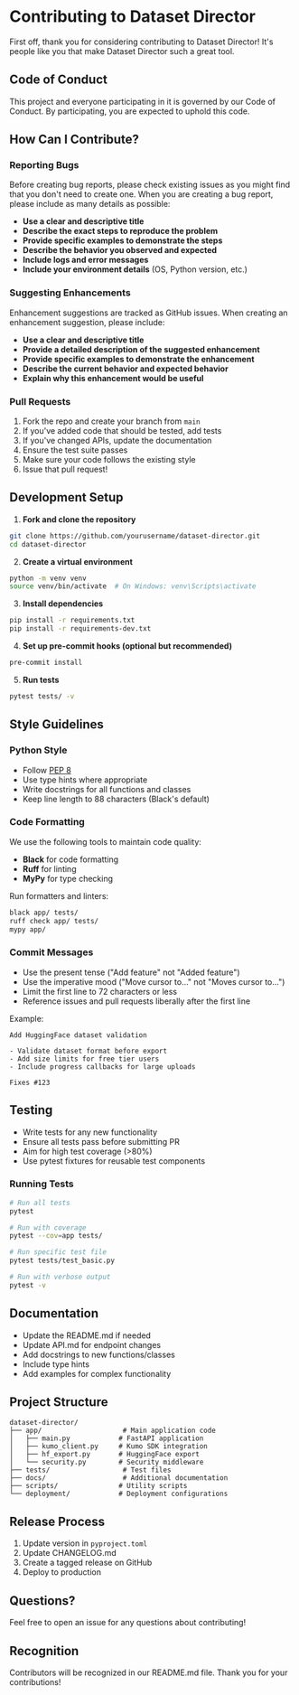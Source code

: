 # Contributing to Dataset Director

First off, thank you for considering contributing to Dataset Director! It's people like you that make Dataset Director such a great tool.

## Code of Conduct

This project and everyone participating in it is governed by our Code of Conduct. By participating, you are expected to uphold this code.

## How Can I Contribute?

### Reporting Bugs

Before creating bug reports, please check existing issues as you might find that you don't need to create one. When you are creating a bug report, please include as many details as possible:

* **Use a clear and descriptive title**
* **Describe the exact steps to reproduce the problem**
* **Provide specific examples to demonstrate the steps**
* **Describe the behavior you observed and expected**
* **Include logs and error messages**
* **Include your environment details** (OS, Python version, etc.)

### Suggesting Enhancements

Enhancement suggestions are tracked as GitHub issues. When creating an enhancement suggestion, please include:

* **Use a clear and descriptive title**
* **Provide a detailed description of the suggested enhancement**
* **Provide specific examples to demonstrate the enhancement**
* **Describe the current behavior and expected behavior**
* **Explain why this enhancement would be useful**

### Pull Requests

1. Fork the repo and create your branch from `main`
2. If you've added code that should be tested, add tests
3. If you've changed APIs, update the documentation
4. Ensure the test suite passes
5. Make sure your code follows the existing style
6. Issue that pull request!

## Development Setup

1. **Fork and clone the repository**
```bash
git clone https://github.com/yourusername/dataset-director.git
cd dataset-director
```

2. **Create a virtual environment**
```bash
python -m venv venv
source venv/bin/activate  # On Windows: venv\Scripts\activate
```

3. **Install dependencies**
```bash
pip install -r requirements.txt
pip install -r requirements-dev.txt
```

4. **Set up pre-commit hooks (optional but recommended)**
```bash
pre-commit install
```

5. **Run tests**
```bash
pytest tests/ -v
```

## Style Guidelines

### Python Style

* Follow [PEP 8](https://www.python.org/dev/peps/pep-0008/)
* Use type hints where appropriate
* Write docstrings for all functions and classes
* Keep line length to 88 characters (Black's default)

### Code Formatting

We use the following tools to maintain code quality:
* **Black** for code formatting
* **Ruff** for linting
* **MyPy** for type checking

Run formatters and linters:
```bash
black app/ tests/
ruff check app/ tests/
mypy app/
```

### Commit Messages

* Use the present tense ("Add feature" not "Added feature")
* Use the imperative mood ("Move cursor to..." not "Moves cursor to...")
* Limit the first line to 72 characters or less
* Reference issues and pull requests liberally after the first line

Example:
```
Add HuggingFace dataset validation

- Validate dataset format before export
- Add size limits for free tier users
- Include progress callbacks for large uploads

Fixes #123
```

## Testing

* Write tests for any new functionality
* Ensure all tests pass before submitting PR
* Aim for high test coverage (>80%)
* Use pytest fixtures for reusable test components

### Running Tests

```bash
# Run all tests
pytest

# Run with coverage
pytest --cov=app tests/

# Run specific test file
pytest tests/test_basic.py

# Run with verbose output
pytest -v
```

## Documentation

* Update the README.md if needed
* Update API.md for endpoint changes
* Add docstrings to new functions/classes
* Include type hints
* Add examples for complex functionality

## Project Structure

```
dataset-director/
├── app/                    # Main application code
│   ├── main.py            # FastAPI application
│   ├── kumo_client.py     # Kumo SDK integration
│   ├── hf_export.py       # HuggingFace export
│   └── security.py        # Security middleware
├── tests/                  # Test files
├── docs/                   # Additional documentation
├── scripts/               # Utility scripts
└── deployment/            # Deployment configurations
```

## Release Process

1. Update version in `pyproject.toml`
2. Update CHANGELOG.md
3. Create a tagged release on GitHub
4. Deploy to production

## Questions?

Feel free to open an issue for any questions about contributing!

## Recognition

Contributors will be recognized in our README.md file. Thank you for your contributions!
